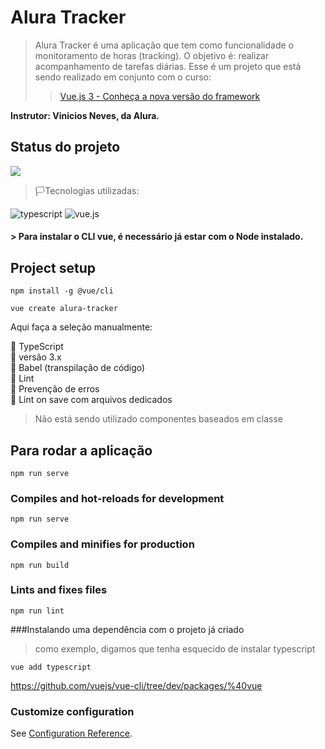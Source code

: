# Alura Tracker
> Alura Tracker é uma aplicação que tem como funcionalidade o monitoramento de horas (tracking). O objetivo é: realizar acompanhamento de tarefas diárias. Esse é um projeto que está sendo realizado em conjunto com o curso:
>> [Vue.js 3 - Conheça a nova versão do framework ](https://cursos.alura.com.br/formacao-vuejs3)
  
<b>Instrutor: Vinicios Neves, da Alura.</b>

## Status do projeto
<img src="https://img.shields.io/badge/-em%20desenvolvimento-blueviolet" />

> 🏳️Tecnologias utilizadas:
<img src="https://img.shields.io/badge/TypeScript-007ACC?style=for-the-badge&logo=typescript&logoColor=white" alt="typescript"/>
<img src="https://img.shields.io/badge/Vue.js-35495E?style=for-the-badge&logo=vue.js&logoColor=4FC08D" alt="vue.js" />
	



#### > Para instalar o CLI vue, é necessário já estar com o Node instalado.


## Project setup
```
npm install -g @vue/cli
```
```
vue create alura-tracker
```
<p>Aqui faça a seleção manualmente:</p>
🫧 TypeScript </br>
🫧 versão 3.x </br>
🫧 Babel (transpilação de código)</br>
</ hr>
🫧 Lint</br>
🫧 Prevenção de erros </br>
🫧 Lint on save com arquivos dedicados </br>

> Não está sendo utilizado  componentes baseados em classe

## Para rodar a aplicação
```
npm run serve
```

### Compiles and hot-reloads for development
```
npm run serve
```

### Compiles and minifies for production
```
npm run build
```

### Lints and fixes files
```
npm run lint
```
###Instalando uma dependência com o projeto já criado
> como exemplo, digamos que tenha esquecido de instalar typescript
```
vue add typescript
```
https://github.com/vuejs/vue-cli/tree/dev/packages/%40vue

### Customize configuration
See [Configuration Reference](https://cli.vuejs.org/config/).
